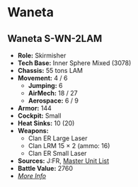 # Waneta
## Waneta S-WN-2LAM
- **Role:** Skirmisher
- **Tech Base:** Inner Sphere Mixed (3078)
- **Chassis:** 55 tons LAM
- **Movement:** 4 / 6
  - **Jumping:** 6
  - **AirMech:** 18 / 27
  - **Aerospace:** 6 / 9
- **Armor:** 144
- **Cockpit:** Small
- **Heat Sinks:** 10 (20)
- **Weapons:**
  - Clan ER Large Laser
  - Clan LRM 15 × 2 (ammo: 16)
  - Clan ER Small Laser
- **Sources:** J:FR, [Master Unit List](http://masterunitlist.info/Unit/Details/5380/waneta-s-wn-2lam)
- **Battle Value:** 2760
- [*More Info*](waneta/waneta_s-wn-2lam.md)


